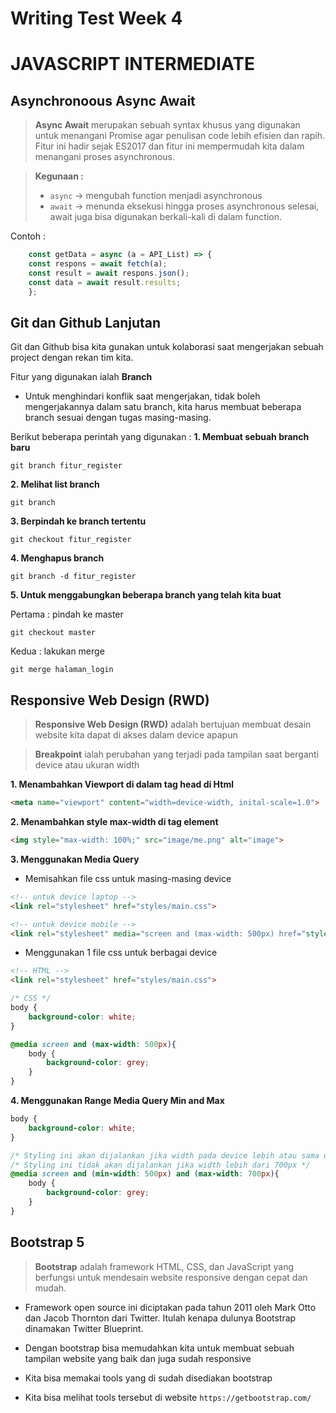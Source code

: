 # **Writing Test Week 4**

# **JAVASCRIPT INTERMEDIATE**

## **Asynchronoous Async Await**
> **Async Await** merupakan sebuah syntax khusus yang digunakan untuk menangani Promise agar penulisan code lebih efisien dan rapih. Fitur ini hadir sejak ES2017 dan fitur ini mempermudah kita dalam menangani proses asynchronous. 

> **Kegunaan :**
> - `async` -> mengubah function menjadi asynchronous
> - `await` -> menunda eksekusi hingga proses asynchronous selesai, await juga bisa digunakan berkali-kali di dalam function.

Contoh : 
```javascript
    const getData = async (a = API_List) => {
    const respons = await fetch(a);
    const result = await respons.json();
    const data = await result.results;
    };
```

## **Git dan Github Lanjutan**
Git dan Github bisa kita gunakan untuk kolaborasi saat mengerjakan sebuah project dengan rekan tim kita.

Fitur yang digunakan ialah **Branch**

- Untuk menghindari konflik saat mengerjakan, tidak boleh mengerjakannya dalam satu branch, kita harus membuat beberapa branch sesuai dengan tugas masing-masing.

Berikut beberapa perintah yang digunakan :
**1. Membuat sebuah branch baru**
```
git branch fitur_register
```

**2. Melihat list branch**
```
git branch
```

**3. Berpindah ke branch tertentu**
```
git checkout fitur_register
```

**4. Menghapus branch**
```
git branch -d fitur_register
```

**5. Untuk menggabungkan beberapa branch yang telah kita buat**

Pertama : pindah ke master
```
git checkout master
```

Kedua : lakukan merge
```
git merge halaman_login
```

## **Responsive Web Design (RWD)**
> **Responsive Web Design (RWD)** adalah bertujuan membuat desain website kita dapat di akses dalam device apapun

> **Breakpoint** ialah perubahan yang terjadi pada tampilan saat berganti device atau ukuran width

**1. Menambahkan Viewport di dalam tag head di Html**
```html
<meta name="viewport" content="width=device-width, inital-scale=1.0">
```

**2. Menambahkan style max-width di tag element**
```html
<img style="max-width: 100%;" src="image/me.png" alt="image">
```

**3. Menggunakan Media Query**
- Memisahkan file css untuk masing-masing device
```html
<!-- untuk device laptop -->
<link rel="stylesheet" href="styles/main.css">

<!-- untuk device mobile -->
<link rel="stylesheet" media="screen and (max-width: 500px) href="styles/main.mobile.css>
```
- Menggunakan 1 file css untuk berbagai device
```html
<!-- HTML -->
<link rel="stylesheet" href="styles/main.css">
```
```css
/* CSS */
body {
    background-color: white;
}

@media screen and (max-width: 500px){
    body {
        background-color: grey;
    }
}
```

**4. Menggunakan Range Media Query Min and Max**
```css
body {
    background-color: white;
}

/* Styling ini akan dijalankan jika width pada device lebih atau sama dengan 500px dan maksimum 700px */
/* Styling ini tidak akan dijalankan jika width lebih dari 700px */
@media screen and (min-width: 500px) and (max-width: 700px){
    body {
        background-color: grey;
    }
}
```

## **Bootstrap 5**
> **Bootstrap** adalah framework HTML, CSS, dan JavaScript yang berfungsi untuk mendesain website responsive dengan cepat dan mudah. 

- Framework open source ini diciptakan pada tahun 2011 oleh Mark Otto dan Jacob Thornton dari Twitter. Itulah kenapa dulunya Bootstrap dinamakan Twitter Blueprint. 

- Dengan bootstrap bisa memudahkan kita untuk membuat sebuah tampilan website yang baik dan juga sudah responsive

- Kita bisa memakai tools yang di sudah disediakan bootstrap

- Kita bisa melihat tools tersebut di website `https://getbootstrap.com/`


